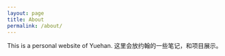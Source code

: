 ```yaml
---
layout: page
title: About
permalink: /about/
---
```


This is a personal website of Yuehan.
这里会放约翰的一些笔记，和项目展示。

[jekyll-organization]: https://github.com/jekyll
